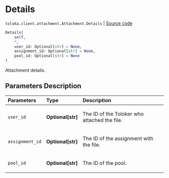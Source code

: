 # Details
`toloka.client.attachment.Attachment.Details` | [Source code](https://github.com/Toloka/toloka-kit/blob/v1.2.0.post1/src/client/attachment.py#L34)

```python
Details(
    self,
    *,
    user_id: Optional[str] = None,
    assignment_id: Optional[str] = None,
    pool_id: Optional[str] = None
)
```

Attachment details.

## Parameters Description

| Parameters | Type | Description |
| :----------| :----| :-----------|
`user_id`|**Optional\[str\]**|<p>The ID of the Toloker who attached the file.</p>
`assignment_id`|**Optional\[str\]**|<p>The ID of the assignment with the file.</p>
`pool_id`|**Optional\[str\]**|<p>The ID of the pool.</p>
